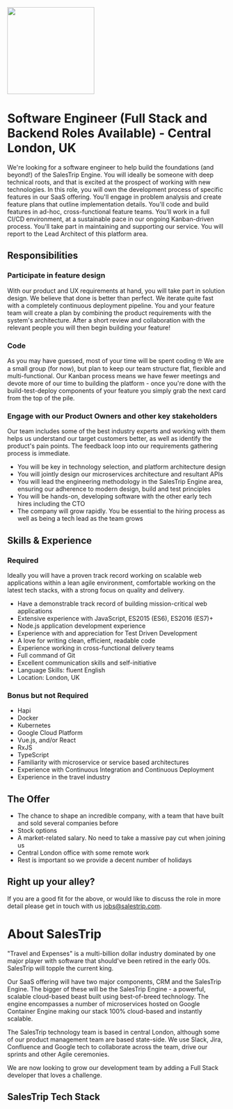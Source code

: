 <img src="https://i.imgur.com/ssIuhQW.jpg" width="200px">

# Software Engineer (Full Stack and Backend Roles Available) - Central London, UK
We're looking for a software engineer to help build the foundations (and beyond!) of the SalesTrip Engine. You will ideally be someone with deep technical roots, and that is excited at the prospect of working with new technologies. In this role, you will own the development process of specific features in our SaaS offering. You'll engage in problem analysis and create feature plans that outline implementation details. You'll code and build features in ad-hoc, cross-functional feature teams. You'll work in a full CI/CD environment, at a sustainable pace in our ongoing Kanban-driven process. You'll take part in maintaining and supporting our service. You will report to the Lead Architect of this platform area.

## Responsibilities
### Participate in feature design
With our product and UX requirements at hand, you will take part in solution design. We believe that done is better than perfect. We iterate quite fast with a completely continuous deployment pipeline. You and your feature team will create a plan by combining the product requirements with the system's architecture. After a short review and collaboration with the relevant people you will then begin building your feature!

### Code
As you may have guessed, most of your time will be spent coding 🤓 We are a small group (for now), but plan to keep our team structure flat, flexible and multi-functional. Our Kanban process means we have fewer meetings and devote more of our time to building the platform - once you're done with the build-test-deploy components of your feature you simply grab the next card from the top of the pile.

### Engage with our Product Owners and other key stakeholders

Our team includes some of the best industry experts and working with them helps us understand our target customers better, as well as identify the product's pain points. The feedback loop into our requirements gathering process is immediate.

- You will be key in technology selection, and platform architecture design
- You will jointly design our microservices architecture and resultant APIs
- You will lead the engineering methodology in the SalesTrip Engine area, ensuring our adherence to modern design, build and test principles
- You will be hands-on, developing software with the other early tech hires including the CTO
- The company will grow rapidly. You be essential to the hiring process as well as being a tech lead as the team grows

## Skills & Experience
### Required

Ideally you will have a proven track record working on scalable web applications within a lean agile environment, comfortable working on the latest tech stacks, with a strong focus on quality and delivery.

- Have a demonstrable track record of building mission-critical web applications
- Extensive experience with JavaScript, ES2015 (ES6), ES2016 (ES7)+
- Node.js application development experience
- Experience with and appreciation for Test Driven Development
- A love for writing clean, efficient, readable code
- Experience working in cross-functional delivery teams
- Full command of Git
- Excellent communication skills and self-initiative
- Language Skills: fluent English
- Location: London, UK

### Bonus but not Required
- Hapi
- Docker
- Kubernetes
- Google Cloud Platform
- Vue.js, and/or React
- RxJS
- TypeScript
- Familiarity with microservice or service based architectures
- Experience with Continuous Integration and Continuous Deployment
- Experience in the travel industry

## The Offer
- The chance to shape an incredible company, with a team that have built and sold several companies before
- Stock options
- A market-related salary. No need to take a massive pay cut when joining us
- Central London office with some remote work
- Rest is important so we provide a decent number of holidays

## Right up your alley?
If you are a good fit for the above, or would like to discuss the role in more detail please get in touch with us [jobs@salestrip.com](mailto:jobs@salestrip.com).

# About SalesTrip
"Travel and Expenses" is a multi-billion dollar industry dominated by one major player with software that should've been retired in the early 00s. SalesTrip will topple the current king.

Our SaaS offering will have two major components, CRM and the SalesTrip Engine. The bigger of these will be the SalesTrip Engine - a powerful, scalable cloud-based beast built using best-of-breed technology. The engine encompasses a number of microservices hosted on Google Container Engine making our stack 100% cloud-based and instantly scalable.

The SalesTrip technology team is based in central London, although some of our product management team are based state-side. We use Slack, Jira, Confluence and Google tech to collaborate across the team, drive our sprints and other Agile ceremonies.

We are now looking to grow our development team by adding a Full Stack developer that loves a challenge.

## SalesTrip Tech Stack
<a frameborder="0" data-theme="dark" data-layers="1,2,3,4" data-stack-embed="true" href="https://embed.stackshare.io/stacks/embed/af30268faf72574fd4f002b4a3d4dd"/></a>    <script async src="https://cdn1.stackshare.io/javascripts/client-code.js" charset="utf-8"></script>
